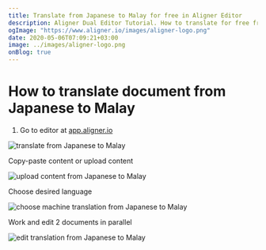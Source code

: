 ```yaml
---
title: Translate from Japanese to Malay for free in Aligner Editor
description: Aligner Dual Editor Tutorial. How to translate for free from Japanese to Malay. Aligner is multilingual document management platform. 
ogImage: "https://www.aligner.io/images/aligner-logo.png"
date: 2020-05-06T07:09:21+03:00
image: ../images/aligner-logo.png
onBlog: true
---
```


# How to translate document from Japanese to Malay

1. Go to editor at [app.aligner.io](https://app.aligner.io "Aligner App web page")

![translate from Japanese to Malay](../aligner-blank-editor.png "translate from Japanese to Malay")

Copy-paste content or upload content

![upload content from Japanese to Malay](../aligner-uploaded-document.png "upload content from Japanese to Malay")

Choose desired language

![choose machine translation from Japanese to Malay](../aligner-language-dropdown.png "choose machine translation from Japanese to Malay")

Work and edit 2 documents in parallel

![edit translation from Japanese to Malay](../aligner-double-sitded-editor.png "edit translation from Japanese to Malay")

